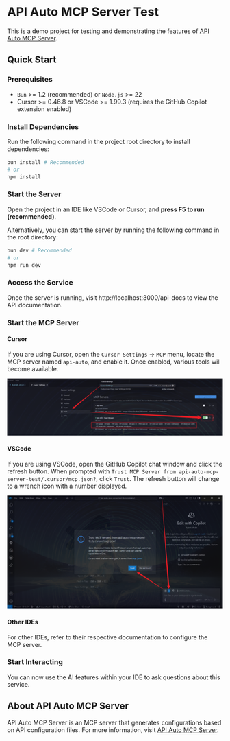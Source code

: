 # API Auto MCP Server Test

This is a demo project for testing and demonstrating the features of [API Auto MCP Server](https://github.com/RJiazhen/api-auto-mcp-server).

## Quick Start

### Prerequisites

- `Bun` >= 1.2 (recommended) or `Node.js` >= 22
- Cursor >= 0.46.8 or VSCode >= 1.99.3 (requires the GitHub Copilot extension enabled)

### Install Dependencies

Run the following command in the project root directory to install dependencies:

```bash
bun install # Recommended
# or
npm install
```

### Start the Server

Open the project in an IDE like VSCode or Cursor, and **press F5 to run (recommended)**.

Alternatively, you can start the server by running the following command in the root directory:

```bash
bun dev # Recommended
# or
npm run dev
```

### Access the Service

Once the server is running, visit http://localhost:3000/api-docs to view the API documentation.

### Start the MCP Server

#### Cursor

If you are using Cursor, open the `Cursor Settings` -> `MCP` menu, locate the MCP server named `api-auto`, and enable it. Once enabled, various tools will become available.

![Cursor Settings Page](./docs/images/1.png)

#### VSCode

If you are using VSCode, open the GitHub Copilot chat window and click the refresh button. When prompted with `Trust MCP Server from api-auto-mcp-server-test/.cursor/mcp.json?`, click `Trust`. The refresh button will change to a wrench icon with a number displayed.

![VSCode Settings Page](./docs/images/2.png)

#### Other IDEs

For other IDEs, refer to their respective documentation to configure the MCP server.

### Start Interacting

You can now use the AI features within your IDE to ask questions about this service.

## About API Auto MCP Server

API Auto MCP Server is an MCP server that generates configurations based on API configuration files. For more information, visit [API Auto MCP Server](https://github.com/RJiazhen/api-auto-mcp-server).
